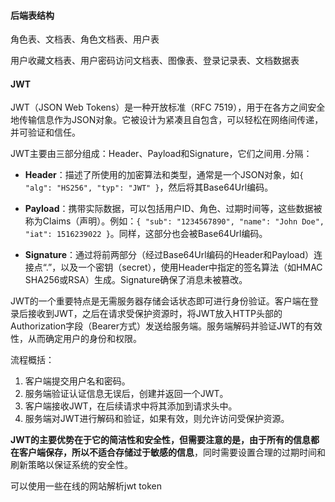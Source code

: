 

#### 后端表结构

角色表、文档表、角色文档表、用户表

用户收藏文档表、用户密码访问文档表、图像表、登录记录表、文档数据表


#### JWT

JWT（JSON Web Tokens）是一种开放标准（RFC 7519），用于在各方之间安全地传输信息作为JSON对象。它被设计为紧凑且自包含，可以轻松在网络间传递，并可验证和信任。

JWT主要由三部分组成：Header、Payload和Signature，它们之间用`.`分隔：

- **Header**：描述了所使用的加密算法和类型，通常是一个JSON对象，如`{ "alg": "HS256", "typ": "JWT" }`，然后将其Base64Url编码。

- **Payload**：携带实际数据，可以包括用户ID、角色、过期时间等，这些数据被称为Claims（声明）。例如：`{ "sub": "1234567890", "name": "John Doe", "iat": 1516239022 }`。同样，这部分也会被Base64Url编码。

- **Signature**：通过将前两部分（经过Base64Url编码的Header和Payload）连接点“.”，以及一个密钥（secret），使用Header中指定的签名算法（如HMAC SHA256或RSA）生成。Signature确保了消息未被篡改。

JWT的一个重要特点是无需服务器存储会话状态即可进行身份验证。客户端在登录后接收到JWT，之后在请求受保护资源时，将JWT放入HTTP头部的Authorization字段（Bearer方式）发送给服务端。服务端解码并验证JWT的有效性，从而确定用户的身份和权限。

流程概括：
1. 客户端提交用户名和密码。
2. 服务端验证认证信息无误后，创建并返回一个JWT。
3. 客户端接收JWT，在后续请求中将其添加到请求头中。
4. 服务端对JWT进行解码和验证，如果有效，则允许访问受保护资源。

**JWT的主要优势在于它的简洁性和安全性，但需要注意的是，由于所有的信息都在客户端保存，所以不适合存储过于敏感的信息**，同时需要设置合理的过期时间和刷新策略以保证系统的安全性。

可以使用一些在线的网站解析jwt token














